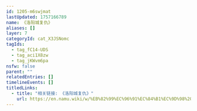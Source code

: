 ```yaml
---
id: 1205-m6swjmat
lastUpdated: 1757166789
name: 《洛阳城复仇》
aliases: []
layer: 7
categoryId: cat_X3JSNomc
tagIds:
  - tag_fC14-UDS
  - tag_aci1X8zw
  - tag_jKWvm6pa
nsfw: false
parent: ""
relatedEntries: []
timelineEvents: []
titledLinks:
  - title: "相关链接: 《洛阳城复仇》"
    url: https://en.namu.wiki/w/%EB%82%99%EC%96%91%EC%84%B1%EC%9D%98%20%EB%B3%B5%EC%88%98
---
```


